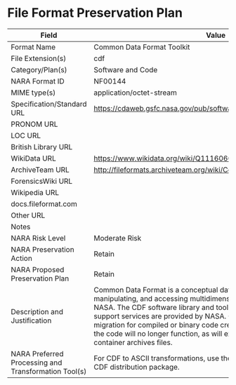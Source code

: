 # File Format Preservation Plan
  | Field | Value |
  | ----------- | ----------- |
  | Format Name | Common Data Format Toolkit | 
| File Extension(s) | cdf | 
| Category/Plan(s) | Software and Code | 
| NARA Format ID | NF00144 | 
| MIME type(s) | application/octet-stream | 
| Specification/Standard URL | <https://cdaweb.gsfc.nasa.gov/pub/software/cdf/doc/cdf350/cdf35ifd.pdf> | 
| PRONOM URL |  | 
| LOC URL |  | 
| British Library URL |  | 
| WikiData URL | <https://www.wikidata.org/wiki/Q1116060> | 
| ArchiveTeam URL | <http://fileformats.archiveteam.org/wiki/Common_Data_Format> | 
| ForensicsWiki URL |  | 
| Wikipedia URL |  | 
| docs.fileformat.com |  | 
| Other URL |  | 
| Notes |  | 
| NARA Risk Level | Moderate Risk | 
| NARA Preservation Action | Retain | 
| NARA Proposed Preservation Plan | Retain | 
| Description and Justification | Common Data Format is a conceptual data abstraction for storing, manipulating, and accessing multidimensional data sets developed by NASA. The CDF software library and toolkit, documentation, and user support services are provided by NASA. CDF files are binary. Any format migration for compiled or binary code creates a guaranteed outcome that the code will no longer function, as will extracting files from binary container archives files. | 
| NARA Preferred Processing and Transformation Tool(s) | For CDF to ASCII transformations, use the cdfexport tool included in the CDF distribution package. | 

